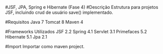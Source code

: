 #JSF, JPA, Spring e Hibernate (Fase 4)
#Descrição
Estrutura para projetos JSF, incluindo crud de usuário save() implementado.

#Requisitos
Java 7
Tomcat 8
Maven 4

#Frameworks Utilizados
JSF 2.2
Spring 4.1
Servlet 3.1
Primefaces 5.2
Hibernate 5.1
Jpa 2.1

#Import
Importar como maven project.
